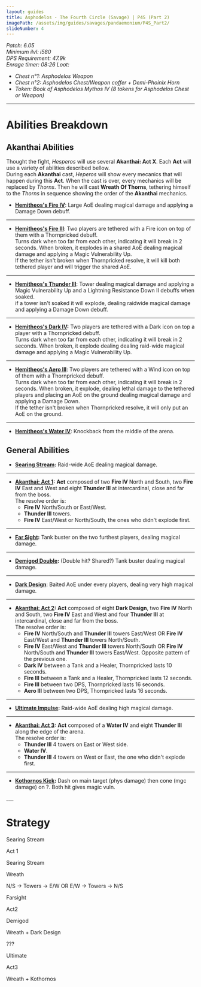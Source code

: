 ```yaml
---
layout: guides
title: Asphodelos - The Fourth Circle (Savage) | P4S (Part 2)
imagePath: /assets/img/guides/savages/pandaemonium/P4S_Part2/
slideNumber: 4
---
```


*Patch: 6.05  
Minimum ilvl: i580  
DPS Requirement: 47.9k  
Enrage timer: 08:26
Loot:*
+ *Chest n°1: Asphodelos Weapon*
+ *Chest n°2: Asphodelos Chest/Weapon coffer + Demi-Phoinix Horn*
+ *Token: Book of Asphodelos Mythos IV (8 tokens for Asphodelos Chest or Weapon)*

___

<h1><a id="Abilities Breakdown">Abilities Breakdown</a></h1>

<div class="guideSection" markdown="1">
<h2><a id="ABAkanthai Abilities">Akanthai Abilities</a></h2>

Thought the fight, *Hesperos* will use several **Akanthai: Act X**. Each **Act** will use a variety of abilities described bellow.  
During each **Akanthai** cast, *Heperos* will show every mecanics that will happen during this **Act**. When the cast is over, every mechanics will be replaced by *Thorns*.
Then he will cast **Wreath Of Thorns**, tethering himself to the *Thorns* in sequence showing the order of the **Akanthai** mechanics.

+ **<ins>Hemitheos's Fire IV</ins>**:
Large AoE dealing <span class="phys">magical damage</span> and applying a <span class="debuff">Damage Down</span> debuff.

___

+ **<ins>Hemitheos's Fire III</ins>**:
Two players are tethered with a Fire icon on top of them with a <span class="speDebuff">Thornpricked</span> debuff.  
Turns dark when too far from each other, indicating it will break in 2 seconds. When broken, it explodes in a shared AoE dealing <span class="phys">magical damage</span> and applying a <span class="debuff">Magic Vulnerability Up</span>.  
If the tether isn't broken when <span class="speDebuff">Thornpricked</span> resolve, it will kill both tethered player and will trigger the shared AoE.

___

+ **<ins>Hemitheos's Thunder III</ins>**:
Tower dealing <span class="phys">magical damage</span> and applying a <span class="debuff">Magic Vulnerability Up</span> and a <span class="debuff">Lightning Resistance Down II</span> debuffs when soaked.  
if a tower isn't soaked it will explode, dealing raidwide <span class="phys">magical damage</span> and applying a <span class="debuff">Damage Down</span> debuff.

___

+ **<ins>Hemitheos's Dark IV</ins>:**
Two players are tethered with a Dark icon on top a player with a <span class="speDebuff">Thornpricked</span> debuff.  
Turns dark when too far from each other, indicating it will break in 2 seconds. When broken, it explode dealing dealing raid-wide <span class="phys">magical damage</span> and applying a <span class="debuff">Magic Vulnerability Up</span>.

___

+ **<ins>Hemitheos's Aero III</ins>**:
Two players are tethered with a Wind icon on top of them with a <span class="speDebuff">Thornpricked</span> debuff.  
Turns dark when too far from each other, indicating it will break in 2 seconds. When broken, it explode, dealing lethal damage to the tethered players and placing an AoE on the ground dealing <span class="phys">magical damage</span> and applying a <span class="debuff">Damage Down</span>.  
If the tether isn't broken when <span class="speDebuff">Thornpricked</span> resolve, it will only put an AoE on the ground.

___

+ **<ins>Hemitheos's Water IV</ins>**:
Knockback from the middle of the arena.

</div>

<div class="guideSection" markdown="1">
<h2><a id="ABGeneral Abilities">General Abilities</a></h2>

+ **<ins>Searing Stream</ins>:**
Raid-wide AoE dealing <span class="magic">magical damage</span>.

___

+ **<ins>Akanthai: Act 1</ins>:**
**Act** composed of two **Fire IV** North and South, two **Fire IV** East and West and eight **Thunder III** at intercardinal, close and far from the boss.  
The resolve order is:
	+ **Fire IV** North/South or East/West.
	+ **Thunder III** towers.
	+ **Fire IV** East/West or North/South, the ones who didn't explode first.

___

+ **<ins>Far Sight</ins>:**
Tank buster on the two furthest players, dealing <span class="phys">magical damage</span>.

___

+ **<ins>Demigod Double</ins>:**
(Double hit? Shared?) Tank buster dealing <span class="phys">magical damage</span>.

___

+ **<ins>Dark Design</ins>**:
Baited AoE under every players, dealing very high <span class="phys">magical damage</span>.

___

+ **<ins>Akanthai: Act 2</ins>:**
**Act** composed of eight **Dark Design**, two **Fire IV** North and South, two **Fire IV** East and West and four **Thunder III** at intercardinal, close and far from the boss.  
The resolve order is:
	+ **Fire IV** North/South and **Thunder III** towers East/West OR **Fire IV** East/West and **Thunder III** towers North/South.
	+ **Fire IV** East/West and **Thunder III** towers North/South OR **Fire IV** North/South and **Thunder III** towers East/West. Opposite pattern of the previous one.
	+ **Dark IV** between a Tank and a Healer, <span class="speDebuff">Thornpricked</span> lasts 10 seconds.
	+ **Fire III** between a Tank and a Healer, <span class="speDebuff">Thornpricked</span> lasts 12 seconds.
	+ **Fire III** between two DPS, <span class="speDebuff">Thornpricked</span> lasts 16 seconds.
	+ **Aero III** between two DPS, <span class="speDebuff">Thornpricked</span> lasts 16 seconds.


___

+ **<ins>Ultimate Impulse</ins>:**
Raid-wide AoE dealing high <span class="magic">magical damage</span>.

___

+ **<ins>Akanthai: Act 3</ins>:**
**Act** composed of a **Water IV** and eight **Thunder III** along the edge of the arena.  
The resolve order is:
	+ **Thunder III** 4 towers on East or West side.
	+ **Water IV**.
	+ **Thunder III** 4 towers on West or East, the one who didn't explode first.

___

+ **<ins>Kothornos Kick</ins>:**
Dash on main target (phys damage) then cone (mgc damage) on ?.
Both hit gives magic vuln.

</div>
___
<h1><a id="Strategy">Strategy</a></h1>

<div class="guideSection" markdown="1">
<a id="SPhase 1"></a>

Searing Stream

Act 1

Searing Stream

Wreath

N/S -> Towers -> E/W OR E/W -> Towers -> N/S

Farsight

Act2

Demigod

Wreath + Dark Design

???

Ultimate

Act3

Wreath + Kothornos
</div>